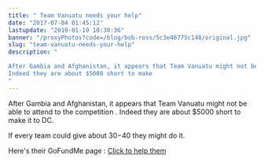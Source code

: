 ```yaml
---
title: " Team Vanuatu needs your help"
date: "2017-07-04 01:45:12"
lastupdate: "2019-01-19 10:30:36"
banner: "/proxyPhotos?code=/blog/bob-ross/5c3e46775c148/original.jpg"
slug: "team-vanuatu-needs-your-help"
description: " 

After Gambia and Afghanistan, it appears that Team Vanuatu might not be able to attend to the competition .
Indeed they are about $5000 short to make
"
---
```


After Gambia and Afghanistan, it appears that Team Vanuatu might not be able to attend to the competition .
Indeed they are about $5000 short to make it to DC.

If every team could give about $30-$40 they might do it.

Here's their GoFundMe page : 
<a href="https://www.gofundme.com/smart-sistas-robot-team-vanuatu"> Click to help them </a>
    